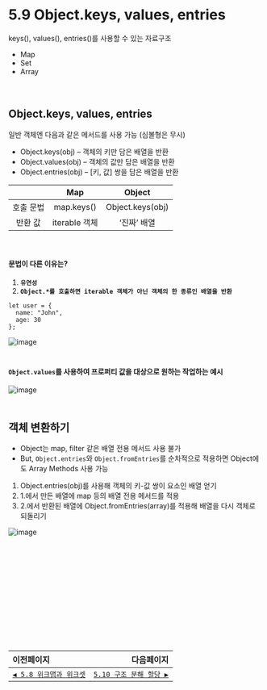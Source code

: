 # 5.9 Object.keys, values, entries
keys(), values(), entries()를 사용할 수 있는 자료구조   
- Map
- Set
- Array   

　   
## Object.keys, values, entries
일반 객체엔 다음과 같은 메서드를 사용 가능 (심볼형은 무시)
- Object.keys(obj) – 객체의 키만 담은 배열을 반환
- Object.values(obj) – 객체의 값만 담은 배열을 반환
- Object.entries(obj) – [키, 값] 쌍을 담은 배열을 반환

||Map|Object|
|:-:|:-:|:-:|
|호출 문법|map.keys()|Object.keys(obj)|
|반환 값|iterable 객체|‘진짜’ 배열| 

　   
#### 문법이 다른 이유는? 
1. **`유연성`**
2. **`Object.*를 호출하면 iterable 객체가 아닌 객체의 한 종류인 배열을 반환`**
```javscript
let user = {
  name: "John",
  age: 30
};
```
![image](https://user-images.githubusercontent.com/70567818/124065895-9ff9b080-da72-11eb-8576-94baee99e208.png)   
　   
    
#### `Object.values`를 사용하여 프로퍼티 값을 대상으로 원하는 작업하는 예시   
![image](https://user-images.githubusercontent.com/70567818/124066402-8a38bb00-da73-11eb-850f-56152b8e8655.png)   
　   
## 객체 변환하기
- Object는 map, filter 같은 배열 전용 메서드 사용 불가
- But, `Object.entries`와 `Object.fromEntries`를 순차적으로 적용하면 Object에도 Array Methods 사용 가능
1. Object.entries(obj)를 사용해 객체의 키-값 쌍이 요소인 배열 얻기
2. 1.에서 만든 배열에 map 등의 배열 전용 메서드를 적용
3. 2.에서 반환된 배열에 Object.fromEntries(array)를 적용해 배열을 다시 객체로 되돌리기

![image](https://user-images.githubusercontent.com/70567818/124067005-94a78480-da74-11eb-8471-5eb863daea52.png)

　   
　   
　   
　   
　   
　   
---   
|이전페이지|다음페이지|
|:---|---:|
|[`◀ 5.8 위크맵과 위크셋`](./5.8_weakmap-weakset.md)|[`5.10 구조 분해 할당 ▶`](./5.10_destructuring-assignment.md)|

